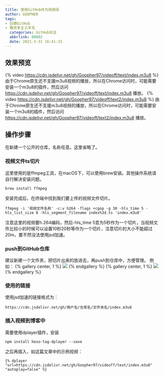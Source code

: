 ```yaml
---
title: 使用GitHub作为视频床
author: GOOPHER
tags:
- 白嫖GitHub
- 撸资本主义羊毛
  categories: GitHub玩法
  abbrlink: 00002
  date: 2021-3-31 16:41:31
---
```

## 效果预览
{% video https://cdn.jsdelivr.net/gh/Goopher97/videoff/text/index.m3u8 %}
由于Chrome原生还不支援m3u8视频的播放，所以在Chrome访问时，可能需要安装一个m3u8的插件，然后访问 https://cdn.jsdelivr.net/gh/Goopher97/videoff/text/index.m3u8 播放。
{% video https://cdn.jsdelivr.net/gh/Goopher97/videoff/text2/index.m3u8 %}
由于Chrome原生还不支援m3u8视频的播放，所以在Chrome访问时，可能需要安装一个m3u8的插件，然后访问 https://cdn.jsdelivr.net/gh/Goopher97/videoff/text2/index.m3u8 播放。
## 操作步骤
在新建一个公开的仓库，名称任意。这里省略了。
### 视频文件ts切片
这里使用的是ffmpeg工具，在macOS下，可以使用brew安装。其他操作系统请自行解决安装问题。
```
brew install ffmpeg
```
安装完成后，在终端中找到我们要上传的视频文件切片。
```
ffmpeg -i '视频文件名称' -c:v h264 -flags +cgop -g 30 -hls_time 5 -hls_list_size 0 -hls_segment_filename index%3d.ts 'index.m3u8'
```
注意这里的视频要h.264编码，然后-hls_time 5意为5秒作为一个切片，当视频文件比较小的时候可以设置10秒20秒等作为一个切片，注意切片的大小不能超过20m，要不然没法使用jsd加速。
### push到GitHub仓库
建议新建一个文件夹，把切片出来的放进去，再push到仓库中，方便管理。
例如：
{% gallery center, 1 %}
![](https://cdn.jsdelivr.net/gh/Goopher97/tuchuang2@master/img/QQ20210331-171755@2x.png)
{% endgallery %}
{% gallery center, 1 %}
![](https://cdn.jsdelivr.net/gh/Goopher97/tuchuang2@master/img/QQ20210331-171846@2x.png)
{% endgallery %}
### 使用的链接
使用jsd加速的链接格式为：
```
https://cdn.jsdelivr.net/gh/用户名/仓库名/文件夹名/index.m3u8
```
### 插入视频到博客中
需要使用dplayer插件，安装
```
npm install hexo-tag-dplayer --save
```
之后再插入，如这篇文章中的示例视频：
```
{% dplayer "url=https://cdn.jsdelivr.net/gh/Goopher97/videoff/text/index.m3u8" "autoplay=false" %}
```